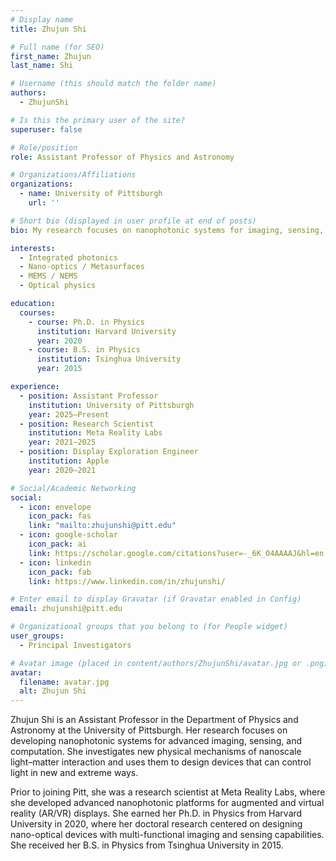 ```yaml
---
# Display name
title: Zhujun Shi

# Full name (for SEO)
first_name: Zhujun
last_name: Shi

# Username (this should match the folder name)
authors:
  - ZhujunShi

# Is this the primary user of the site?
superuser: false

# Role/position
role: Assistant Professor of Physics and Astronomy

# Organizations/Affiliations
organizations:
  - name: University of Pittsburgh
    url: ''

# Short bio (displayed in user profile at end of posts)
bio: My research focuses on nanophotonic systems for imaging, sensing, and computation.

interests:
  - Integrated photonics
  - Nano-optics / Metasurfaces
  - MEMS / NEMS
  - Optical physics

education:
  courses:
    - course: Ph.D. in Physics
      institution: Harvard University
      year: 2020
    - course: B.S. in Physics
      institution: Tsinghua University
      year: 2015

experience:
  - position: Assistant Professor
    institution: University of Pittsburgh
    year: 2025–Present
  - position: Research Scientist
    institution: Meta Reality Labs
    year: 2021–2025
  - position: Display Exploration Engineer
    institution: Apple
    year: 2020–2021

# Social/Academic Networking
social:
  - icon: envelope
    icon_pack: fas
    link: "mailto:zhujunshi@pitt.edu"
  - icon: google-scholar
    icon_pack: ai
    link: https://scholar.google.com/citations?user=-_6K_O4AAAAJ&hl=en
  - icon: linkedin
    icon_pack: fab
    link: https://www.linkedin.com/in/zhujunshi/

# Enter email to display Gravatar (if Gravatar enabled in Config)
email: zhujunshi@pitt.edu

# Organizational groups that you belong to (for People widget)
user_groups:
  - Principal Investigators

# Avatar image (placed in content/authors/ZhujunShi/avatar.jpg or .png)
avatar:
  filename: avatar.jpg
  alt: Zhujun Shi
---
```


Zhujun Shi is an Assistant Professor in the Department of Physics and Astronomy at the University of Pittsburgh. Her research focuses on developing nanophotonic systems for advanced imaging, sensing, and computation. She investigates new physical mechanisms of nanoscale light–matter interaction and uses them to design devices that can control light in new and extreme ways.

Prior to joining Pitt, she was a research scientist at Meta Reality Labs, where she developed advanced nanophotonic platforms for augmented and virtual reality (AR/VR) displays. She earned her Ph.D. in Physics from Harvard University in 2020, where her doctoral research centered on designing nano-optical devices with multi-functional imaging and sensing capabilities. She received her B.S. in Physics from Tsinghua University in 2015.
